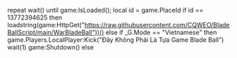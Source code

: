 repeat wait() until game:IsLoaded();
local id = game.PlaceId
if id == 13772394625 then
loadstring(game:HttpGet("https://raw.githubusercontent.com/CQWEO/BladeBallScript/main/WarBladeBall"))()
else
if _G.Mode == "Vietnamese"  then
    game.Players.LocalPlayer:Kick("Đây Không Phải Là Tựa Game Blade Ball")
     wait(1)
        game:Shutdown()
    else
